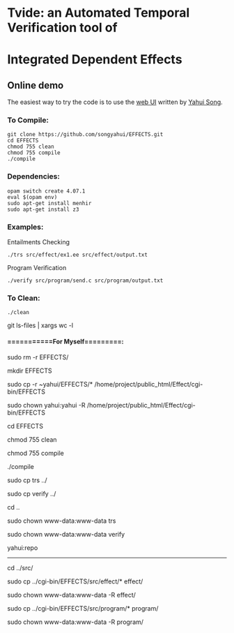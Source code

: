 # Tvide: an Automated Temporal Verification tool of 
# Integrated Dependent Effects

## Online demo

The easiest way to try the code is to use the [web UI](http://loris-5.d2.comp.nus.edu.sg/Effect/index.html?ex=send&type=c&options=sess) written
by [Yahui Song](https://www.comp.nus.edu.sg/~yahuis/).

### To Compile:

```
git clone https://github.com/songyahui/EFFECTS.git
cd EFFECTS
chmod 755 clean 
chmod 755 compile 
./compile
```

### Dependencies:

```
opam switch create 4.07.1
eval $(opam env)
sudo apt-get install menhir
sudo apt-get install z3

```

### Examples:

Entailments Checking 

```
./trs src/effect/ex1.ee src/effect/output.txt 
```

Program Verification

```
./verify src/program/send.c src/program/output.txt
```

### To Clean:

``` 
./clean
```



git ls-files | xargs wc -l



#### ===========For Myself=========:

sudo rm -r EFFECTS/

mkdir EFFECTS

sudo cp -r  ~yahui/EFFECTS/* /home/project/public_html/Effect/cgi-bin/EFFECTS

sudo chown yahui:yahui -R /home/project/public_html/Effect/cgi-bin/EFFECTS

cd EFFECTS

chmod 755 clean

chmod 755 compile

./compile

sudo cp trs ../

sudo cp verify ../

cd ..

sudo chown www-data:www-data trs 

sudo chown www-data:www-data verify

yahui:repo

----------------------

cd ../src/

sudo cp ../cgi-bin/EFFECTS/src/effect/* effect/

sudo chown www-data:www-data -R effect/

sudo cp ../cgi-bin/EFFECTS/src/program/* program/

sudo chown www-data:www-data -R program/


